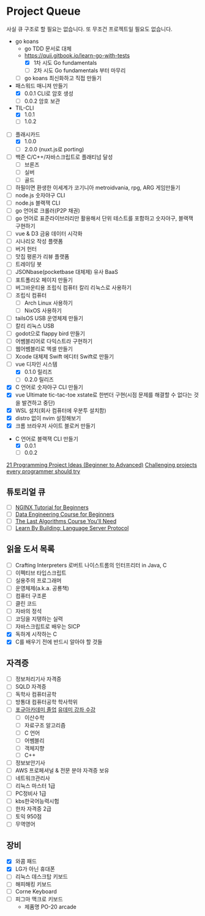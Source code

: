 # Project Queue

사실 큐 구조로 할 필요는 없습니다. 또 무조건 프로젝트일 필요도 없습니다.

- go koans
  - go TDD 문서로 대체
  - https://quii.gitbook.io/learn-go-with-tests
    - [x] 1차 시도 Go fundamentals
    - [ ] 2차 시도 Go fundamentals 부터 마무리
  - [ ] go koans 최신화하고 직접 만들기
- 패스워드 매니져 만들기
  - [x] 0.0.1 CLI로 암호 생성
  - [ ] 0.0.2 암호 보관
- TIL-CLI
  - [x] 1.0.1
  - [ ] 1.0.2
- [ ] 플래시카드
  - [x] 1.0.0
  - [ ] 2.0.0 (nuxt.js로 porting)
- [ ] 백준 C/C++/자바스크립트로 플래티넘 달성
  - [ ] 브론즈
  - [ ] 실버
  - [ ] 골드
- [ ] 하필이면 환생한 이세계가 코기니아 metroidvania, rpg, ARG 게임만들기
- [ ] node.js 숫자야구 CLI
- [ ] node.js 블랙잭 CLI
- [ ] go 언어로 크롤러(P2P 채권)
- [ ] go 언어로 표준라이브러리만 활용해서 단위 테스트를 포함하고 숫자야구, 블랙잭 구현하기
- [ ] vue & D3 금융 데이터 시각화
- [ ] 시나리오 작성 플랫폼
- [ ] 버거 헌터
- [ ] 맛집 평론가 리뷰 플랫폼
- [ ] 트레이딩 봇
- [ ] JSONbase(pocketbase 대체제) 유사 BaaS
- [ ] 포트폴리오 페이지 만들기
- [ ] 버그바운티용 조립식 컴퓨터 칼리 리눅스로 사용하기
- [ ] 조립식 컴퓨터
  - [ ] Arch Linux 사용하기
  - [ ] NixOS 사용하기
- [ ] tailsOS USB 운영체제 만들기
- [ ] 칼리 리눅스 USB
- [ ] godot으로 flappy bird 만들기
- [ ] 어쎔블리어로 다익스트라 구현하기
- [ ] 웹어쎔블리로 엑셀 만들기
- [ ] Xcode 대체제 Swift 에디터 Swift로 만들기
- [ ] vue 디자인 시스템
  - [x] 0.1.0 릴리즈
  - [ ] 0.2.0 릴리즈
- [x] C 언어로 숫자야구 CLI 만들기
- [x] vue Ultimate tic-tac-toe xstate로 한번더 구현(시점 문제를 해결할 수 없다는 것을 발견하고 중단)
- [x] WSL 설치(회사 컴퓨터에 우분투 설치함)
- [x] distro 없이 nvim 설정해보기
- [x] 크롬 브라우저 사이트 블로커 만들기
- C 언어로 블랙잭 CLI 만들기
  - [x] 0.0.1
  - [ ] 0.0.2

[21 Programming Project Ideas (Beginner to Advanced)](https://www.youtube.com/watch?v=FCNg8KyMmGI)
[Challenging projects every programmer should try](https://austinhenley.com/blog/challengingprojects.html)

## 튜토리얼 큐

- [ ] [NGINX Tutorial for Beginners](https://www.youtube.com/watch?v=9t9Mp0BGnyI)
- [ ] [Data Engineering Course for Beginners](https://www.youtube.com/watch?v=PHsC_t0j1dU)
- [ ] [The Last Algorithms Course You'll Need](https://frontendmasters.com/courses/algorithms/)
- [ ] [Learn By Building: Language Server Protocol](https://www.youtube.com/watch?v=YsdlcQoHqPY)

## 읽을 도서 목록

- [ ] Crafting Interpreters 로버트 나이스트롬의 인터프리터 in Java, C
- [ ] 이펙티브 타입스크립트
- [ ] 실용주의 프로그래머
- [ ] 운영체제(a.k.a. 공룡책)
- [ ] 컴퓨터 구조론
- [ ] 클린 코드
- [ ] 자바의 정석
- [ ] 코딩을 지탱하는 실력
- [ ] 자바스크립트로 배우는 SICP
- [x] 독하게 시작하는 C
- [x] C를 배우기 전에 반드시 알아야 할 것들

## 자격증

- [ ] 정보처리기사 자격증
- [ ] SQLD 자격증
- [ ] 독학사 컴퓨터공학
- [ ] 방통대 컴퓨터공학 학사학위
- [ ] [포규아카데미 졸업](https://pocu.academy/ko) [유데미 강좌 수강](https://www.udemy.com/user/pope-kim/)
  - [ ] 이산수학
  - [ ] 자료구조 알고리즘
  - [ ] C 언어
  - [ ] 어쎔블리
  - [ ] 객체지향
  - [ ] C++
- [ ] 정보보안기사
- [ ] AWS 프로페셔널 & 전문 분야 자격증 보유
- [ ] 네트워크관리사
- [ ] 리눅스 마스터 1급
- [ ] PC정비사 1급
- [ ] kbs한국어능력시험
- [ ] 한자 자격증 2급
- [ ] 토익 950점
- [ ] 무역영어

## 장비

- [x] 와콤 패드
- [x] LG가 아닌 휴대폰
- [ ] 리눅스 데스크탑 키보드
- [ ] 해피해킹 키보드
- [ ] Corne Keyboard
- [ ] 피그마 맥크로 키보드
  - 제품명 PO-20 arcade

